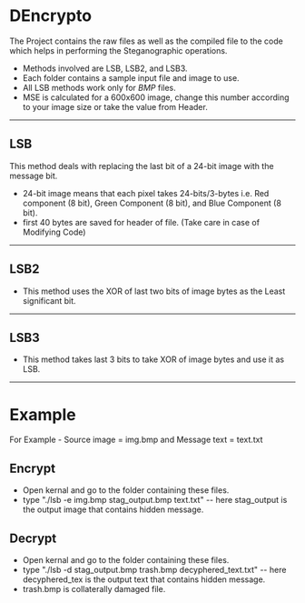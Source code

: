 # DEncrypto
The Project contains the raw files as well as the compiled file to the code which helps in performing the Steganographic operations.
* Methods involved are LSB, LSB2, and LSB3.
* Each folder contains a sample input file and image to use.
* All LSB methods work only for *BMP* files.
* MSE is calculated for a 600x600 image, change this number according to your image size or take the value from Header.
------------------------------------------------------------------------
## LSB
This method deals with replacing the last bit of a 24-bit image with the message bit.
* 24-bit image means that each pixel takes 24-bits/3-bytes i.e. Red component (8 bit), Green Component (8 bit), and Blue Component (8 bit).
* first 40 bytes are saved for header of file. (Take care in case of Modifying Code)
------------------------------------------------------------------------
## LSB2
* This method uses the XOR of last two bits of image bytes as the Least significant bit.
------------------------------------------------------------------------
## LSB3
* This method takes last 3 bits to take XOR of image bytes and use it as LSB.
------------------------------------------------------------------------
# Example
For Example - Source image = img.bmp and Message text = text.txt
## Encrypt
* Open kernal and go to the folder containing these files.
* type "./lsb -e img.bmp stag_output.bmp text.txt"   -- here stag_output is the output image that contains hidden message.
## Decrypt
* Open kernal and go to the folder containing these files.
* type "./lsb -d stag_output.bmp trash.bmp decyphered_text.txt"   -- here decyphered_tex is the output text that contains hidden message.
* trash.bmp is collaterally damaged file.
